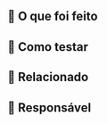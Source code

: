 ## 📝 O que foi feito

<!-- Descreva de forma breve e clara o que esta PR entrega ou modifica. -->

## 🧪 Como testar

<!-- Passos rápidos para testar localmente. -->

## 🔗 Relacionado

<!-- Link para tarefa, card ou issue (se houver). -->

## 👥 Responsável

<!-- Nome de quem fez ou revisou. -->
